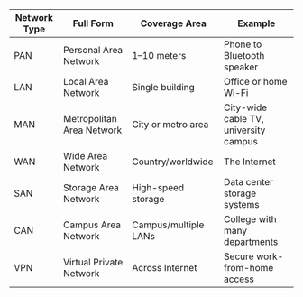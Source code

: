 | Network Type | Full Form                   | Coverage Area         | Example                                   |
|--------------|----------------------------|-----------------------|-------------------------------------------|
| PAN          | Personal Area Network      | 1–10 meters           | Phone to Bluetooth speaker                |
| LAN          | Local Area Network         | Single building       | Office or home Wi-Fi                      |
| MAN          | Metropolitan Area Network  | City or metro area    | City-wide cable TV, university campus     |
| WAN          | Wide Area Network          | Country/worldwide     | The Internet                              |
| SAN          | Storage Area Network       | High-speed storage    | Data center storage systems               |
| CAN          | Campus Area Network        | Campus/multiple LANs  | College with many departments             |
| VPN          | Virtual Private Network    | Across Internet       | Secure work-from-home access              |